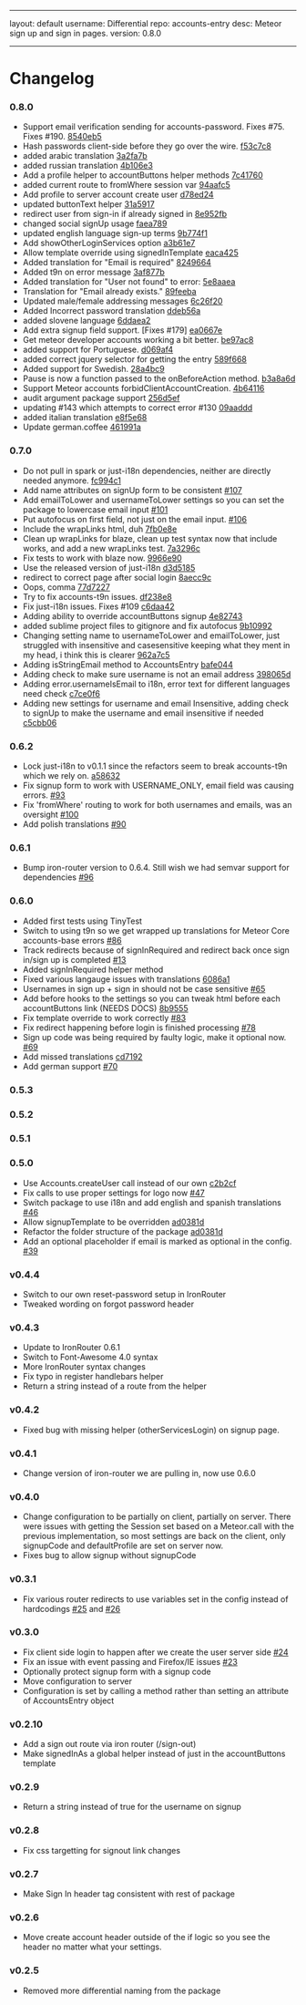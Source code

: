  ---
layout: default
username: Differential
repo: accounts-entry
desc: Meteor sign up and sign in pages.
version: 0.8.0

---
# Changelog

### 0.8.0

* Support email verification sending for accounts-password. Fixes #75. Fixes #190. [8540eb5](http://github.com/Differential/accounts-entry/commit/8540eb5fa5a3fdbdc729f2f74e72c9397e66ce37)
* Hash passwords client-side before they go over the wire. [f53c7c8](http://github.com/Differential/accounts-entry/commit/f53c7c8a5bc3c3589d4b54fac47c50028345e06d)
* added arabic translation [3a2fa7b](http://github.com/Differential/accounts-entry/commit/3a2fa7b4c38cdcf866f403fa45d97743b45412ec)
* added russian translation [4b106e3](http://github.com/Differential/accounts-entry/commit/4b106e3dadcc4638232bcca01d61a2e44ab50346)
* Add a profile helper to accountButtons helper methods [7c41760](http://github.com/Differential/accounts-entry/commit/7c4176085d170f4fb15077f4a73c8d2fdaaecf7b)
* added current route to fromWhere session var [94aafc5](http://github.com/Differential/accounts-entry/commit/94aafc54f7932c29e92b5f3522e97c0346d74731)
* Add profile to server account create user [d78ed24](http://github.com/Differential/accounts-entry/commit/d78ed248fbc6926145cc4d47888edbf3d0ba521c)
* updated buttonText helper [31a5917](http://github.com/Differential/accounts-entry/commit/31a5917278a690f9d21918061a759905d48d7c89)
* redirect user from sign-in if already signed in [8e952fb](http://github.com/Differential/accounts-entry/commit/8e952fb16f5ef8fa031f0bc51103f01f974b2bf5)
* changed social signUp usage [faea789](http://github.com/Differential/accounts-entry/commit/faea7893ae767384351924114112131db700c295)
* updated english language sign-up terms [9b774f1](http://github.com/Differential/accounts-entry/commit/9b774f1e5cafbeb3e33421a4f6bb7743d4735995)
* Add showOtherLoginServices option [a3b61e7](http://github.com/Differential/accounts-entry/commit/a3b61e7900ffb2bbf75427478dad1dfe32f44288)
* Allow template override using signedInTemplate [eaca425](http://github.com/Differential/accounts-entry/commit/eaca425e3a11e8d3fb4d3dc54d7f8ac8081be9a0)
* Added translation for "Email is required" [8249664](http://github.com/Differential/accounts-entry/commit/8249664d5a11362fb2407c2a9ccca0c11ee7cc22)
* Added t9n on error message [3af877b](http://github.com/Differential/accounts-entry/commit/3af877b1e2a0e9f48cf30ef7b9df20cd02afe598)
* Added translation for "User not found" to error: [5e8aaea](http://github.com/Differential/accounts-entry/commit/5e8aaea6dcbb0bddfc1a653b1b48274692783f1d)
* Translation for "Email already exists." [89feeba](http://github.com/Differential/accounts-entry/commit/89feeba821ee91ed7cff865394118d24725e63e7)
* Updated male/female addressing messages [6c26f20](http://github.com/Differential/accounts-entry/commit/6c26f20776580f047b189ce691eeb7106a88cb56)
* Added Incorrect password translation [ddeb56a](http://github.com/Differential/accounts-entry/commit/ddeb56a21874a4c7db9363d45b2a614a5d8b54fb)
* added slovene language [6ddaea2](http://github.com/Differential/accounts-entry/commit/6ddaea29d2c9062e43cceed62d7fe8f72e5d8e98)
* Add extra signup field support. [Fixes #179] [ea0667e](http://github.com/Differential/accounts-entry/commit/ea0667ea03aea3c17ca5093632513b590e38b5af)
* Get meteor developer accounts working a bit better. [be97ac8](http://github.com/Differential/accounts-entry/commit/be97ac850259018b3fedca3d41dee5ca2cc98bc6)
* added support for Portuguese. [d069af4](http://github.com/Differential/accounts-entry/commit/d069af48d2663ce91c2010f931d7bacd978395d8)
* added correct jquery selector for getting the entry [589f668](http://github.com/Differential/accounts-entry/commit/589f668ceaed838a167dcce1eddd0b599c74825e)
* Added support for Swedish. [28a4bc9](http://github.com/Differential/accounts-entry/commit/28a4bc9b5fe069187a5e1d011727daba0a8a9cfb)
* Pause is now a function passed to the onBeforeAction method. [b3a8a6d](http://github.com/Differential/accounts-entry/commit/b3a8a6d094e018ed90d53a2b1b9bfe233bdb3e43)
* Support Meteor accounts forbidClientAccountCreation. [4b64116](http://github.com/Differential/accounts-entry/commit/4b64116e05a419ba3448a7e4786ebb54d535933d)
* audit argument package support [256d5ef](http://github.com/Differential/accounts-entry/commit/256d5ef96a0ca53e5d8ec5beaa53ef71d52b353d)
* updating #143 which attempts to correct error #130 [09aaddd](http://github.com/Differential/accounts-entry/commit/09aaddd0651b72e13e3d20ebeee54b49e0c7ff5f)
* added italian translation [e8f5e68](http://github.com/Differential/accounts-entry/commit/e8f5e68183e42d247d331b95c3ab681fa6f45182)
* Update german.coffee [461991a](http://github.com/Differential/accounts-entry/commit/461991a37d6dcefe6f344e1382c8311a0b6339eb)

### 0.7.0

* Do not pull in spark or just-i18n dependencies, neither are directly needed anymore. [fc994c1](https://github.com/BeDifferential/accounts-entry/commit/fc994c1afe10dfcbb54b7aae2b0cf9fc5ba1f5b6)
* Add name attributes on signUp form to be consistent [#107](https://github.com/BeDifferential/accounts-entry/pull/107)
* Add emailToLower and usernameToLower settings so you can set the package to lowercase email input [#101](https://github.com/BeDifferential/accounts-entry/pull/101)
* Put autofocus on first field, not just on the email input. [#106](https://github.com/BeDifferential/accounts-entry/pull/106)
* Include the wrapLinks html, duh [7fb0e8e](http://github.com/Differential/accounts-entry/commit/7fb0e8e745852feb441661285207302bfa1e8441)
* Clean up wrapLinks for blaze, clean up test syntax now that include works, and add a new wrapLinks test. [7a3296c](http://github.com/Differential/accounts-entry/commit/7a3296cb044fe8c235fce0eab13f490456d67e6a)
* Fix tests to work with blaze now. [9966e90](http://github.com/Differential/accounts-entry/commit/9966e903ac7a53c391786ef475419e8e226cef21)
* Use the released version of just-i18n [d3d5185](http://github.com/Differential/accounts-entry/commit/d3d5185c5792db14050208e72dc167d97a42d943)
* redirect to correct page after social login [8aecc9c](http://github.com/Differential/accounts-entry/commit/8aecc9cc7a1865d43c895a84a36586a41c880d64)
* Oops, comma [77d7227](http://github.com/Differential/accounts-entry/commit/77d72275e54e3583294c15d915d5e1a6bc468e10)
* Try to fix accounts-t9n issues. [df238e8](http://github.com/Differential/accounts-entry/commit/df238e82dcb898fa3f3f8247743013ac08525f66)
* Fix just-i18n issues. Fixes #109 [c6daa42](http://github.com/Differential/accounts-entry/commit/c6daa42730a9001cbb166fb22a6f7b99e05a03c5)
* Adding ability to override accountButtons signup [4e82743](http://github.com/Differential/accounts-entry/commit/4e82743377ffd8abb153f1c59fc7afd7cf058be4)
* added sublime project files to gitignore and fix autofocus [9b10992](http://github.com/Differential/accounts-entry/commit/9b109922b54fd39c5284c91c9f1091dcaadab4d6)
* Changing setting name to usernameToLower and emailToLower, just struggled with insensitive and casesensitive keeping what they ment in my head, i think this is clearer [962a7c5](http://github.com/Differential/accounts-entry/commit/962a7c59fe40f121cb05bd4a391f3769cf96f375)
* Adding isStringEmail method to AccountsEntry [bafe044](http://github.com/Differential/accounts-entry/commit/bafe044bd564398e0cb342752caee6673c6a46c3)
* Adding check to make sure username is not an email address [398065d](http://github.com/Differential/accounts-entry/commit/398065d60f92680d8b251d18a2a5b46677be4f28)
* Adding error.usernameIsEmail to i18n, error text for different languages need check [c7ce0f6](http://github.com/Differential/accounts-entry/commit/c7ce0f68aa54dd6fca9b1005958be1e09204556d)
* Adding new settings for username and email Insensitive, adding check to signUp to make the username and email insensitive if needed [c5cbb06](http://github.com/Differential/accounts-entry/commit/c5cbb06489abb6360375d3f395cf5604d00d3385)

### 0.6.2

* Lock just-i18n to v0.1.1 since the refactors seem to break accounts-t9n which we rely on. [a58632](https://github.com/BeDifferential/accounts-entry/commit/a58632e95c0c59e72dd6edce71fa58fe50e8ce94)
* Fix signup form to work with USERNAME_ONLY, email field was causing errors. [#93](https://github.com/BeDifferential/accounts-entry/issues/93)
* Fix 'fromWhere' routing to work for both usernames and emails, was an oversight [#100](https://github.com/BeDifferential/accounts-entry/pull/100)
* Add polish translations [#90](https://github.com/BeDifferential/accounts-entry/pull/90)

### 0.6.1

* Bump iron-router version to 0.6.4. Still wish we had semvar support for dependencies [#96](https://github.com/BeDifferential/accounts-entry/issues/96)

### 0.6.0

* Added first tests using TinyTest
* Switch to using t9n so we get wrapped up translations for Meteor Core accounts-base errors [#86](https://github.com/BeDifferential/accounts-entry/pull/86)
* Track redirects because of signInRequired and redirect back once sign in/sign up is completed [#13](https://github.com/BeDifferential/accounts-entry/issues/13)
* Added signInRequired helper method
* Fixed various langauge issues with translations [6086a1](https://github.com/BeDifferential/accounts-entry/commit/6086a17a3d3fe7fd1d4f2ab71d0ed9553756b1f0)
* Usernames in sign up + sign in should not be case sensitive [#65](https://github.com/BeDifferential/accounts-entry/issues/65)
* Add before hooks to the settings so you can tweak html before each accountButtons link (NEEDS DOCS) [8b9555](https://github.com/BeDifferential/accounts-entry/commit/8b9555ed33827fa16d15191377de5e8256be749e)
* Fix template override to work correctly [#83](https://github.com/BeDifferential/accounts-entry/issues/83)
* Fix redirect happening before login is finished processing [#78](https://github.com/BeDifferential/accounts-entry/pull/78)
* Sign up code was being required by faulty logic, make it optional now. [#69](https://github.com/BeDifferential/accounts-entry/issues/69)
* Add missed translations [cd7192](https://github.com/BeDifferential/accounts-entry/commit/cd719282796e76f1c431e526d650238af6da622d)
* Add german support [#70](https://github.com/BeDifferential/accounts-entry/pull/70)

### 0.5.3

### 0.5.2

### 0.5.1

### 0.5.0

* Use Accounts.createUser call instead of our own [c2b2cf](https://github.com/BeDifferential/accounts-entry/commit/c2b2cfca0be407cb90b8575a9c794549b0c5dbb3)
* Fix calls to use proper settings for logo now [#47](https://github.com/BeDifferential/accounts-entry/issues/47)
* Switch package to use i18n and add english and spanish translations [#46](https://github.com/BeDifferential/accounts-entry/pull/46)
* Allow signupTemplate to be overridden [ad0381d](https://github.com/BeDifferential/accounts-entry/commit/ad0381d3fa80aa2247b9d6200d4489f1fd3430c8)
* Refactor the folder structure of the package [ad0381d](https://github.com/BeDifferential/accounts-entry/commit/ad0381d3fa80aa2247b9d6200d4489f1fd3430c8)
* Add an optional placeholder if email is marked as optional in the config. [#39](https://github.com/BeDifferential/accounts-entry/pull/39)

### v0.4.4

* Switch to our own reset-password setup in IronRouter
* Tweaked wording on forgot password header

### v0.4.3

* Update to IronRouter 0.6.1
* Switch to Font-Awesome 4.0 syntax
* More IronRouter syntax changes
* Fix typo in register handlebars helper
* Return a string instead of a route from the helper

### v0.4.2

* Fixed bug with missing helper (otherServicesLogin) on signup page.

### v0.4.1

* Change version of iron-router we are pulling in, now use 0.6.0

### v0.4.0

* Change configuration to be partially on client, partially on server.
  There were issues with getting the Session set based on a Meteor.call
  with the previous implementation, so most settings are back on the
  client, only signupCode and defaultProfile are set on server now.
* Fixes bug to allow signup without signupCode

### v0.3.1

* Fix various router redirects to use variables set in the config instead of hardcodings [#25](https://github.com/BeDifferential/accounts-entry/issues/25) and [#26](https://github.com/BeDifferential/accounts-entry/issues/26)

### v0.3.0

* Fix client side login to happen after we create the user server side [#24](https://github.com/BeDifferential/accounts-entry/issues/24)
* Fix an issue with event passing and Firefox/IE issues [#23](https://github.com/BeDifferential/accounts-entry/issues/23)
* Optionally protect signup form with a signup code
* Move configuration to server
* Configuration is set by calling a method rather than setting an
  attribute of AccountsEntry object

### v0.2.10

* Add a sign out route via iron router (/sign-out)
* Make signedInAs a global helper instead of just in the accountButtons template

### v0.2.9

* Return a string instead of true for the username on signup

### v0.2.8

* Fix css targetting for signout link changes

### v0.2.7

* Make Sign In header tag consistent with rest of package

### v0.2.6

* Move create account header outside of the if logic so you see the header no matter what your settings.

### v0.2.5

* Removed more differential naming from the package
